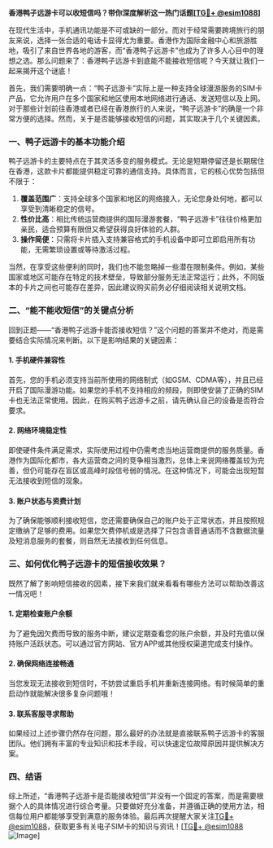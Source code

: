 **香港鸭子远游卡可以收短信吗？带你深度解析这一热门话题[[TG💪+ @esim1088](https://t.me/s/esim1088)]**

在现代生活中，手机通讯功能是不可或缺的一部分。而对于经常需要跨境旅行的朋友来说，选择一张合适的电话卡显得尤为重要。香港作为国际金融中心和旅游胜地，吸引了来自世界各地的游客，而“香港鸭子远游卡”也成为了许多人心目中的理想之选。那么问题来了：香港鸭子远游卡到底能不能接收短信呢？今天就让我们一起来揭开这个谜底！

首先，我们需要明确一点：“鸭子远游卡”实际上是一种支持全球漫游服务的SIM卡产品，它允许用户在多个国家和地区使用本地网络进行通话、发送短信以及上网。对于那些计划前往香港或者已经在香港旅行的人来说，“鸭子远游卡”的确是一个非常方便的选择。然而，关于是否能够接收短信的问题，其实取决于几个关键因素。

### 一、鸭子远游卡的基本功能介绍

鸭子远游卡的主要特点在于其灵活多变的服务模式。无论是短期停留还是长期居住在香港，这款卡片都能提供稳定可靠的通信支持。具体而言，它的核心优势包括但不限于：

1. **覆盖范围广**：支持全球多个国家和地区的网络接入，无论您身处何地，都可以享受到清晰稳定的信号。
2. **性价比高**：相比传统运营商提供的国际漫游套餐，“鸭子远游卡”往往价格更加亲民，适合预算有限但又希望获得良好体验的人群。
3. **操作简便**：只需将卡片插入支持兼容格式的手机设备中即可立即启用所有功能，无需繁琐设置或等待激活过程。

当然，在享受这些便利的同时，我们也不能忽略掉一些潜在限制条件。例如，某些国家或地区可能存在特定的技术壁垒，导致部分服务无法正常运行；此外，不同版本的卡片之间也可能存在差异，因此建议购买前务必仔细阅读相关说明文档。

### 二、“能不能收短信”的关键点分析

回到正题——“香港鸭子远游卡能否接收短信？”这个问题的答案并不绝对，而是需要结合实际情况来判断。以下是影响结果的关键因素：

#### 1. 手机硬件兼容性
首先，您的手机必须支持当前所使用的网络制式（如GSM、CDMA等），并且已经开启了国际漫游功能。如果您的手机不支持相应的频段，则即使安装了正确的SIM卡也无法正常使用。因此，在购买鸭子远游卡之前，请先确认自己的设备是否符合要求。

#### 2. 网络环境稳定性
即使硬件条件满足需求，实际使用过程中仍需考虑当地运营商提供的服务质量。香港作为国际化都市，各大运营商之间的竞争相当激烈，总体上来说网络覆盖较为完善，但仍可能存在盲区或高峰时段信号弱的情况。在这种情况下，可能会出现短暂无法接收到短信的现象。

#### 3. 账户状态与资费计划
为了确保能够顺利接收短信，您还需要确保自己的账户处于正常状态，并且按照规定缴纳了足够的费用。如果您欠费停机或是选择了只包含语音通话而不含数据流量及短消息服务的套餐，则自然无法接收到任何信息。

### 三、如何优化鸭子远游卡的短信接收效果？

既然了解了影响短信接收的因素，接下来我们就来看看有哪些方法可以帮助改善这一情况吧！

#### 1. 定期检查账户余额
为了避免因欠费而导致的服务中断，建议定期查看您的账户余额，并及时充值以保持账户活跃状态。可以通过官方网站、官方APP或其他授权渠道完成支付操作。

#### 2. 确保网络连接畅通
当您发现无法接收到短信时，不妨尝试重启手机并重新连接网络。有时候简单的重启动作就能解决很多复杂问题哦！

#### 3. 联系客服寻求帮助
如果经过上述步骤仍然存在问题，那么最好的办法就是直接联系鸭子远游卡的客服团队。他们拥有丰富的专业知识和技术手段，可以快速定位故障原因并提供解决方案。

### 四、结语

综上所述，“香港鸭子远游卡是否能接收短信”并没有一个固定的答案，而是需要根据个人的具体情况进行综合考量。只要做好充分准备，并遵循正确的使用方法，相信每位用户都能够享受到满意的服务体验。最后再次提醒大家关注[TG💪+ @esim1088](https://t.me/s/esim1088)，获取更多有关电子SIM卡的知识与资讯！[[TG💪+ @esim1088](https://t.me/s/esim1088) ![Image](https://i.postimg.cc/4NQfJmqS/Snipaste-2025-05-13-00-14-12.png)]